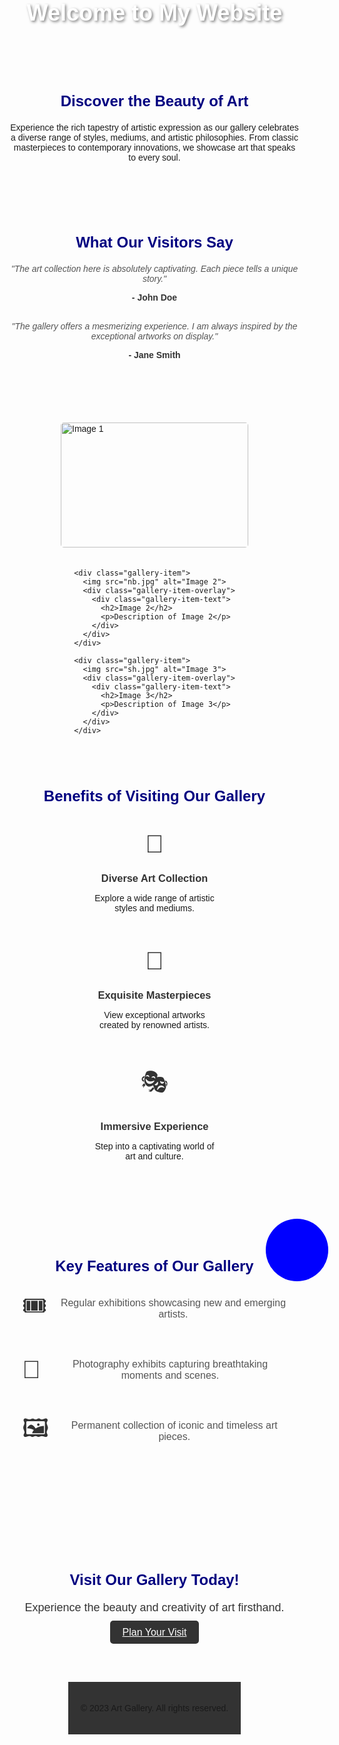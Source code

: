 # <!DOCTYPE html>
<html>
<head>
  <link rel="stylesheet" type="text/css" href="styles.css">
</head>
</body>
  <title>FineCrafts</title>
  <style>
    /* Add your custom CSS styles here */
    body {
      font-family: Arial, sans-serif;
      margin: 0;
      padding: 0;
    }
	
     header {
            height: 300px;
            background: url('vc.jpg') no-repeat center center;
            background-size: cover;
            filter: brightness(1.1) contrast(1.2) saturate(1.2);
            display: flex;
            justify-content: center;
            align-items: center;
            position: relative; 
        }

        .logo {
            position: absolute; 
            top: 50%; 
            left: 50%; 
            transform: translate(-50%, -50%);
            width: 100px; 
            height: 100px;
            background-color: blue; 
            border-radius: 50%; 
            display: flex;
            justify-content: center;
            align-items: center;
            color: #fff;
            font-size: 16px;
            text-transform: uppercase;
            font-weight: bold;
        }

        h1 {
            color: #fff;
            font-size: 36px;
            text-shadow: 2px 2px 4px rgba(0, 0, 0, 0.5);
            margin-top: 20px; 
        }

        .section {
            padding: 40px 20px;
            text-align: center;
        }

        .section h2 {
            font-size: 24px;
            margin-bottom: 20px;
        }

        .section p {
            font-size: 16px;
            line-height: 1.6;
        }
		
    h1 {
      margin: 0;
    }

    section {
      padding: 50px 20px;
      text-align: center;
    }

    .section-title {
      font-size: 24px;
      margin-bottom: 20px;
      color: #000080;
    }

    .section-content {
      max-width: 800px;
      margin: 0 auto;
    }

    .testimonial {
      margin-bottom: 30px;
    }

    .testimonial-text {
      font-style: italic;
      color: #555;
      margin-bottom: 10px;
    }

    .testimonial-author {
      font-weight: bold;
      color: #333;
    }

    .benefit {
      display: inline-block;
      margin: 20px;
      width: 200px;
      text-align: center;
    }

    .benefit-icon {
      font-size: 40px;
      margin-bottom: 10px;
      color: #333;
    }

    .benefit-title {
      font-weight: bold;
      margin-bottom: 10px;
      color: #333;
    }

    .feature {
      display: flex;
      justify-content: center;
      align-items: center;
      margin-bottom: 30px;
    }

    .feature-icon {
      font-size: 40px;
      margin-right: 20px;
      color: #333;
    }

    .feature-text {
      font-size: 16px;
      color: #555;
    }

    .cta {
      margin-top: 40px;
    }

    .cta-text {
      font-size: 18px;
      margin-bottom: 20px;
      color: #333;
    }

    .cta-button {
      padding: 10px 20px;
      background-color: #333;
      color: #fff;
      border: none;
      border-radius: 5px;
      font-size: 16px;
      cursor: pointer;
    }

    footer {
      background-color: #333;
      color: ##000080;
      padding: 20px;
      text-align: center;
    }
	h2 {
      margin: 0;
    }

    .gallery-container {
      display: flex;
      flex-wrap: wrap;
      justify-content: center;
      gap: 20px;
      padding: 20px;
    }

    .gallery-item {
      width: 300px;
      height: 200px;
      overflow: hidden;
      border-radius: 5px;
      position: relative;
    }

    .gallery-item img {
      width: 100%;
      height: 100%;
      object-fit: cover;
      transition: transform 0.3s ease;
    }

    .gallery-item:hover img {
      transform: scale(1.1);
    }

    .gallery-item-overlay {
      position: absolute;
      top: 0;
      left: 0;
      width: 100%;
      height: 100%;
      background-color: rgba(0, 0, 0, 0.7);
      opacity: 0;
      transition: opacity 0.3s ease;
      display: flex;
      justify-content: center;
      align-items: center;
      flex-direction: column;
    }

    .gallery-item:hover .gallery-item-overlay {
      opacity: 1;
    }

    .gallery-item-text {
      color: #fff;
      text-align: center;
    }
	
	 .search-icon {
            font-size: 20px;
            color: #555;
            cursor: pointer;
            margin-right: 10px;
        }

        .library-link,
        .signin-link,
        .account-link {
            text-decoration: none;
            color: #000000;
            margin-left: 10px;
        }

        .library-link:hover,
        .signin-link:hover,
        .account-link:hover {
            color: #000;
  

    footer {
      background-color: #333;
      color: #fff;
      padding: 20px;
      text-align: center;
	  }	  
      
	
  </style>
</head>
<body>
  <header>
  <div class="logo"></div>
        <h1>Welcome to My Website</h1>
    </header>

  <section id="value-prop">
    <div class="section-content">
      <h2 class="section-title">Discover the Beauty of Art</h2>
      <p> Experience the rich tapestry of artistic expression as our gallery celebrates a diverse range of styles, mediums, and artistic philosophies. From classic masterpieces to contemporary innovations, we showcase art that speaks to every soul.</p>
    </div>
  </section>

  <section id="social-proof">
    <div class="section-content">
      <h2 class="section-title">What Our Visitors Say</h2>
      <div class="testimonial">
        <p class="testimonial-text">"The art collection here is absolutely captivating. Each piece tells a unique story."</p>
        <p class="testimonial-author">- John Doe</p>
      </div>
      <div class="testimonial">
        <p class="testimonial-text">"The gallery offers a mesmerizing experience. I am always inspired by the exceptional artworks on display."</p>
        <p class="testimonial-author">- Jane Smith</p>
      </div>
    </div>
  </section>

 <div class="gallery-container">
    <div class="gallery-item">
      <img src="hh.jpg" alt="Image 1">
      <div class="gallery-item-overlay">
        <div class="gallery-item-text">
          <h2> Find</h2>
          <p>ART</p>
        </div>
      </div>
    </div>

    <div class="gallery-item">
      <img src="nb.jpg" alt="Image 2">
      <div class="gallery-item-overlay">
        <div class="gallery-item-text">
          <h2>Image 2</h2>
          <p>Description of Image 2</p>
        </div>
      </div>
    </div>

    <div class="gallery-item">
      <img src="sh.jpg" alt="Image 3">
      <div class="gallery-item-overlay">
        <div class="gallery-item-text">
          <h2>Image 3</h2>
          <p>Description of Image 3</p>
        </div>
      </div>
    </div>
  <section id="benefits">
    <div class="section-content">
      <h2 class="section-title">Benefits of Visiting Our Gallery</h2>
      <div class="benefit">
        <span class="benefit-icon">🎨</span>
        <h3 class="benefit-title">Diverse Art Collection</h3>
        <p>Explore a wide range of artistic styles and mediums.</p>
      </div>
      <div class="benefit">
        <span class="benefit-icon">🌟</span>
        <h3 class="benefit-title">Exquisite Masterpieces</h3>
        <p>View exceptional artworks created by renowned artists.</p>
      </div>
      <div class="benefit">
        <span class="benefit-icon">🎭</span>
        <h3 class="benefit-title">Immersive Experience</h3>
        <p>Step into a captivating world of art and culture.</p>
      </div>
    </div>
  </section>

  <section id="features">
    <div class="section-content">
      <h2 class="section-title">Key Features of Our Gallery</h2>
      <div class="feature">
        <span class="feature-icon">🎟️</span>
        <p class="feature-text">Regular exhibitions showcasing new and emerging artists.</p>
      </div>
      <div class="feature">
        <span class="feature-icon">📸</span>
        <p class="feature-text">Photography exhibits capturing breathtaking moments and scenes.</p>
      </div>
      <div class="feature">
        <span class="feature-icon">🖼️</span>
        <p class="feature-text">Permanent collection of iconic and timeless art pieces.</p>
      </div>
    </div>
  </section>

  <section id="cta">
    <div class="section-content cta">
      <h2 class="section-title">Visit Our Gallery Today!</h2>
      <p class="cta-text">Experience the beauty and creativity of art firsthand.</p>
      <a href="#" class="cta-button">Plan Your Visit</a>
    </div>
  </section>

  <footer>
    <p>&copy; 2023 Art Gallery. All rights reserved.</p>
  </footer>
</body>
</html>
